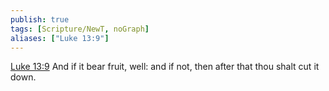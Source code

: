 ```yaml
---
publish: true
tags: [Scripture/NewT, noGraph]
aliases: ["Luke 13:9"]
---
```

[Luke 13:9](https://churchofjesuschrist.org/study/scriptures/nt/luke/13?lang=eng&id=p9#p9) And if it bear fruit, well: and if not, then after that thou shalt cut it down.
